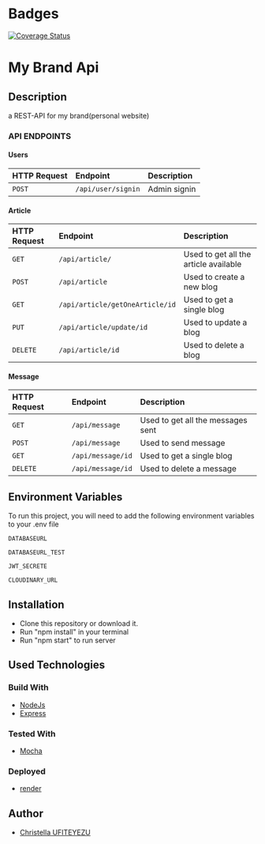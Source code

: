 # Badges

[![Coverage Status](https://coveralls.io/repos/github/chrill-christella/mybrand-api/badge.svg?branch=develop)](https://coveralls.io/github/chrill-christella/mybrand-api?branch=develop)

# My Brand Api

## Description

a REST-API for my brand(personal website)

### API ENDPOINTS

#### Users

| HTTP Request | Endpoint           | Description  |
| :----------- | :----------------- | :----------- |
| `POST`       | `/api/user/signin` | Admin signin |

#### Article

| HTTP Request | Endpoint                        | Description                           |
| :----------- | :------------------------------ | :------------------------------------ |
| `GET`        | `/api/article/`                 | Used to get all the article available |
| `POST`       | `/api/article`                  | Used to create a new blog             |
| `GET`        | `/api/article/getOneArticle/id` | Used to get a single blog             |
| `PUT`        | `/api/article/update/id`        | Used to update a blog                 |
| `DELETE`     | `/api/article/id`               | Used to delete a blog                 |

#### Message

| HTTP Request | Endpoint          | Description                       |
| :----------- | :---------------- | :-------------------------------- |
| `GET`        | `/api/message`    | Used to get all the messages sent |
| `POST`       | `/api/message`    | Used to send message              |
| `GET`        | `/api/message/id` | Used to get a single blog         |
| `DELETE`     | `/api/message/id` | Used to delete a message          |

## Environment Variables

To run this project, you will need to add the following environment variables to your .env file

`DATABASEURL`

`DATABASEURL_TEST`

`JWT_SECRETE`

`CLOUDINARY_URL`

## Installation

- Clone this repository or download it.
- Run "npm install" in your terminal
- Run "npm start" to run server

## Used Technologies

### Build With

- [NodeJs](https://nodejs.org/en/)
- [Express](https://expressjs.com/)

### Tested With

- [Mocha](https://mocha.io/)

### Deployed

- [render](https://www.render.com/)

## Author

- [Christella UFITEYEZU](https://github.com//)

